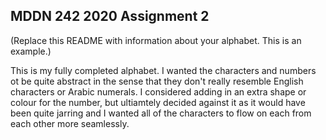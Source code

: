 ## MDDN 242 2020 Assignment 2

(Replace this README with information about your alphabet. This is an example.)

This is my fully completed alphabet. I wanted the characters and numbers ot be quite abstract in the sense that they don't really resemble English characters or Arabic numerals. I considered adding in an extra shape or colour for the number, but ultiamtely decided against it as it would have been quite jarring and I wanted all of the characters to flow on each from each other more seamlessly. 

